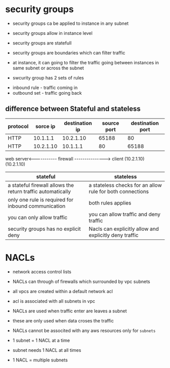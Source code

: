 # security groups

* security groups  ca be applied to instance in any subnet

* security groups allow in instance level 

* security groups are statefull

* security groups are boundaries which can filter traffic

* at instance, it can going to filter the traffic going between instances in same subnet or across the subnet

* swcurity group has 2 sets of rules 
- inbound rule - traffic coming in
- outbound set - traffic going back

## difference between Stateful and stateless

| protocol | sorce ip |destination ip | source port | destination port
| ---- | ---- | ----- | ---- | --- |
| HTTP | 10.1.1.1 | 10.2.1.10 | 65188 | 80
| HTTP | 10.2.1.10 | 10.1.1.1 | 80 | 65188

web server<----------- firewall ---------------> client
(10.2.1.10)                                      (10.2.1.10)

| stateful | stateless
| ------- | -------- |
| a stateful firewall allows the return traffic automatically| a stateless checks for an allow rule for both connections
| only one rule is required for inbound communication | both rules applies
| you can only allow traffic | you can allow traffic and deny traffic
| security groups has no explicit deny | Nacls can explicitly allow and explicitly deny traffic

# NACLs

* network access control lists

* NACLs can through of firewalls which surrounded by vpc subnets

* all vpcs are created within a default network acl

* acl is associated with all subnets in vpc

* NACLs are used when traffic enter are leaves a subnet

* these are only used when data croses the traffic

* NACLs cannot be associted with any aws resources only for `subnets`

* 1 subnet = 1 NACL at a time
* subnet needs 1 NACL at all times

* 1 NACL = multiple subnets